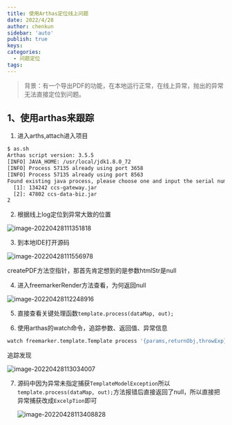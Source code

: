 ```yaml
---
title: 使用Arthas定位线上问题
date: 2022/4/28
author: chenkun
sidebar: 'auto'
publish: true
keys:
categories:
  - 问题定位
tags:
---
```


<!--more-->

> 背景：有一个导出PDF的功能，在本地运行正常，在线上异常，抛出的异常无法直接定位到问题。

## 1、使用arthas来跟踪

1. 进入arths,attach进入项目

```bash
$ as.sh
Arthas script version: 3.5.5
[INFO] JAVA_HOME: /usr/local/jdk1.8.0_72
[INFO] Process 57135 already using port 3658
[INFO] Process 57135 already using port 8563
Found existing java process, please choose one and input the serial number of the process, eg : 1. Then hit ENTER.
  [1]: 134242 ccs-gateway.jar
  [2]: 47802 ccs-data-biz.jar
2

```

2. 根据线上log定位到异常大致的位置

![image-20220428111351818](https://afatpig.oss-cn-chengdu.aliyuncs.com/blog/image-20220428111351818.png)

3. 到本地IDE打开源码

![image-20220428111556978](https://afatpig.oss-cn-chengdu.aliyuncs.com/blog/image-20220428111556978.png)

createPDF方法空指针，那首先肯定想到的是参数htmlStr是null

4. 进入freemarkerRender方法查看，为何返回null

![image-20220428112248916](https://afatpig.oss-cn-chengdu.aliyuncs.com/blog/image-20220428112248916.png)

5. 直接查看关键处理函数`template.process(dataMap, out);`

6. 使用arthas的watch命令，追踪参数、返回值、异常信息

```bash
watch freemarker.template.Template process '{params,returnObj,throwExp}'  -n 5  -x 3 '1==1'
```

追踪发现

![image-20220428113034007](https://afatpig.oss-cn-chengdu.aliyuncs.com/blog/image-20220428113034007.png)

7. 源码中因为异常未指定捕获`TemplateModelException`所以`template.process(dataMap, out);`方法报错后直接返回了null，所以直接把异常捕获改成`ExcelpTion`即可

   ![image-20220428113408828](https://afatpig.oss-cn-chengdu.aliyuncs.com/blog/image-20220428113408828.png)

